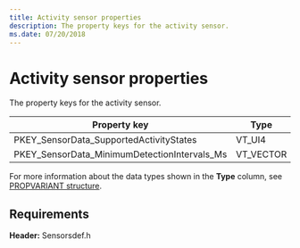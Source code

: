 ```yaml
---
title: Activity sensor properties
description: The property keys for the activity sensor.
ms.date: 07/20/2018
---
```


# Activity sensor properties

The property keys for the activity sensor.

| Property key | Type | Required/Optional | Description |
| ---| --- | --- | --- |
| PKEY_SensorData_SupportedActivityStates | VT_UI4 | R/O |  Required   |
| PKEY_SensorData_MinimumDetectionIntervals_Ms | VT_VECTOR | R/O | Required |

For more information about the data types shown in the **Type** column, see [PROPVARIANT structure](/windows/win32/api/propidlbase/ns-propidlbase-propvariant).

## Requirements

**Header:** Sensorsdef.h

